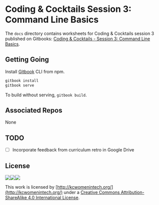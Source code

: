 # Coding & Cocktails Session 3: Command Line Basics

The `docs` directory contains worksheets for Coding & Cocktails session 3 published on Gitbooks: [Coding & Cocktails - Session 3: Command Line Basics](https://www.gitbook.com/book/codingandcocktailskc/session-2-command-line-basics/details).

## Getting Going
Install [Gitbook](https://www.npmjs.com/package/gitbook) CLI from npm.

```bash
gitbook install
gitbook serve
```
To build without serving, `gitbook build`.

## Associated Repos
None

## TODO
- [ ] Incorporate feedback from curriculum retro in Google Drive


## License
![](https://lh6.googleusercontent.com/osprAumZLusoNUcKnPtOWMijWYLZ8ydrUS0gMTvMCoyhSVBd69InqiXqQjc7fH8iQiVbZLXvyyvPZXwKjeyHuPnrd2zJT1mYLa1WoziryvxOo0q7nvMnpfeeVPBgfqW0bnp1--wa)![](https://lh5.googleusercontent.com/AZZipN4uXuU6FkxA0zLbrq9EwMhky22oNI8UtjQ2-Kgzy64Jmbij_IKUwXDcqGjnHWSMg9h3ii2Dx_SLI871nVn56NyF1VnmDbkEL2m9sJ_9YYGpNC8kdiYepai1jAZLEWWt8iTW)![](https://lh6.googleusercontent.com/GSxH81qYzBJkBR39GbviwKcwxem0RbN8XTx_6BOHgziQ6OomnG-au25ZSdiNQ4rX2p2HanRGa8_SzTPhJ3SKW-Vrs6fJ8N9s0FLq1EVSwUZXrLZuUVONachwFWwqTr6PMpn1csnu)

This work is licensed by [http://kcwomenintech.org/](http://kcwomenintech.org/) under a [Creative Commons Attribution-ShareAlike 4.0 International License](http://creativecommons.org/licenses/by-sa/4.0/).
